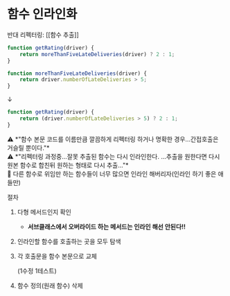 # 함수 인라인화

반대 리펙터링: [[함수 추출]]

```jsx
function getRating(driver) {
	return moreThanFiveLateDeliveries(driver) ? 2 : 1;
}

function moreThanFiveLateDeliveries(driver) {
	return driver.numberOfLateDeliveries > 5;
}
```

↓

```jsx
function getRating(driver) {
	return (driver.numberOfLateDeliveries > 5) ? 2 : 1;
}
```

<aside>
⚠️ *"함수 본문 코드를 이름만큼 깔끔하게 리펙터링 하거나 명확한 경우...간접호출은 거슬릴 뿐이다."*

</aside>

<aside>
⚠️ *"리펙터링 과정중...잘못 추출된 함수는 다시 인라인한다. ...추출을 원한다면 다시 원본 함수로 합친뒤 원하는 형태로 다시 추출..."*

</aside>

<aside>
💬 다른 함수로 위임만 하는 함수들이 너무 많으면 인라인 해버리자(인라인 하기 좋은 애들만)

</aside>

절차

1. 다형 메서드인지 확인
    - **서브클래스에서 오버라이드 하는 메서드는 인라인 해선 안된다!!**
2. 인라인할 함수를 호출하는 곳을 모두 탐색
3. 각 호출문을 함수 본문으로 교체

    (1수정 1테스트)

4. 함수 정의(원래 함수) 삭제
